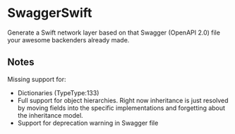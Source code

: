 # SwaggerSwift

Generate a Swift network layer based on that Swagger (OpenAPI 2.0) file your awesome backenders already made.

## Notes
Missing support for:
- Dictionaries (TypeType:133)
- Full support for object hierarchies. Right now inheritance is just resolved by moving fields into the specific implementations and forgetting about the inheritance model.
- Support for deprecation warning in Swagger file
